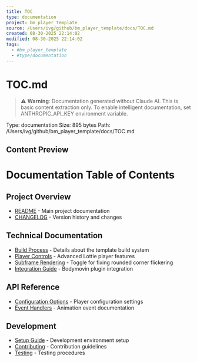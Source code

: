 ```yaml
---
title: TOC
type: documentation
project: bm_player_template
source: /Users/ivg/github/bm_player_template/docs/TOC.md
created: 08-30-2025 22:14:02
modified: 08-30-2025 22:14:02
tags:
  - #bm_player_template
  - #type/documentation
---
```


# TOC.md

> ⚠️ **Warning**: Documentation generated without Claude AI. This is basic content extraction only.
> To enable intelligent documentation, set ANTHROPIC_API_KEY environment variable.

Type: documentation
Size: 895 bytes
Path: /Users/ivg/github/bm_player_template/docs/TOC.md

## Content Preview

# Documentation Table of Contents

## Project Overview
- [README](../README.md) - Main project documentation
- [CHANGELOG](../CHANGELOG.md) - Version history and changes

## Technical Documentation
- [Build Process](build-process.md) - Details about the template build system
- [Player Controls](player-controls.md) - Advanced Lottie player features
- [Subframe Rendering](subframe-rendering.md) - Toggle for fixing rounded corner flickering
- [Integration Guide](integration-guide.md) - Bodymovin plugin integration

## API Reference
- [Configuration Options](api/configuration.md) - Player configuration settings
- [Event Handlers](api/events.md) - Animation event documentation

## Development
- [Setup Guide](development/setup.md) - Development environment setup
- [Contributing](development/contributing.md) - Contribution guidelines
- [Testing](development/testing.md) - Testing procedures